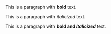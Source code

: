 This is a paragraph with **bold** text.

This is a paragraph with _italicized_ text.

This is a paragraph with __bold and *italicized*__ text.